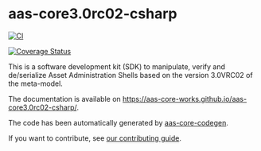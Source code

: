 # aas-core3.0rc02-csharp

[![CI](https://github.com/aas-core-works/aas-core3.0rc02-csharp/actions/workflows/ci.yml/badge.svg)](https://github.com/aas-core-works/aas-core3.0rc02-csharp/actions/workflows/ci.yml)

[![Coverage Status](https://coveralls.io/repos/github/aas-core-works/aas-core3.0rc02-csharp/badge.svg?branch=main)](https://coveralls.io/github/aas-core-works/aas-core3.0rc02-csharp?branch=main)

This is a software development kit (SDK) to manipulate, verify and de/serialize Asset Administration Shells based on the version 3.0VRC02 of the meta-model.

The documentation is available on https://aas-core-works.github.io/aas-core3.0rc02-csharp/.

The code has been automatically generated by [aas-core-codegen].

[aas-core-codegen]: https://github.com/aas-core-works/aas-core-codegen

If you want to contribute, see [our contributing guide].

[our contributing guide]: https://aas-core-works.github.io/aas-core3.0rc02-csharp/doc/contributing.html
